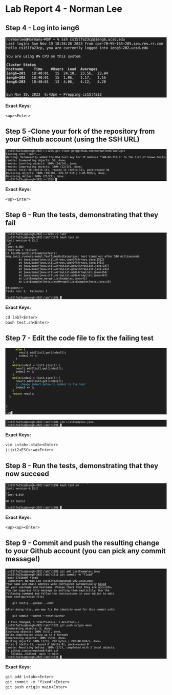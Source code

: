 # Lab Report 4 - Norman Lee

## Step 4 - Log into ieng6

![Image](step4.png)

**Exact Keys:** 
```
<up><Enter>
```

## Step 5 -Clone your fork of the repository from your Github account (using the SSH URL)

![Image](step5.png)

**Exact Keys:** 
```
<up><Enter>
```

## Step 6 - Run the tests, demonstrating that they fail

![Image](step6.png)

**Exact Keys:** 
```
cd lab7<Enter>
bash test.sh<Enter>
```

## Step 7 - Edit the code file to fix the failing test

![Image](step7.png)

![Image](step7ag.png)

**Exact Keys:** 
```
vim L<tab>.<tab><Enter>
jjjxi2<ESC>:wq<Enter>
```

## Step 8 - Run the tests, demonstrating that they now succeed

![Image](step8.png)

**Exact Keys:** 
```
<up><up><Enter>
```

## Step 9 - Commit and push the resulting change to your Github account (you can pick any commit message!)

![Image](step9.png)

**Exact Keys:**
```
git add L<tab><Enter>
git commit -m "fixed"<Enter>
git push origin main<Enter>
```
